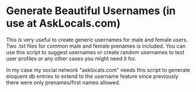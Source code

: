 # Generate Beautiful Usernames (in use at AskLocals.com)

This is very useful to create generic usernames for male and female users. Two .txt files for common male and female prenames is included. You can use this script to suggest usernames or create random usernames to test user profiles or any other cases you might need it for. 

In my case my social network "asklocals.com" needs this script to generate eloquent db entries to extend to the username feature since previously there were only prenames/first names allowed.

<img src="" />
